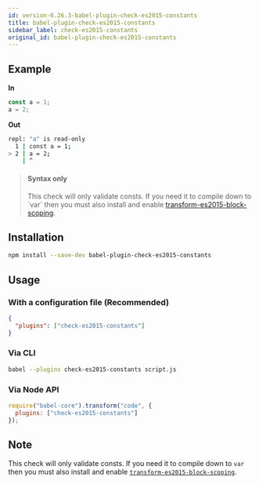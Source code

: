 ```yaml
---
id: version-6.26.3-babel-plugin-check-es2015-constants
title: babel-plugin-check-es2015-constants
sidebar_label: check-es2015-constants
original_id: babel-plugin-check-es2015-constants
---
```


## Example

**In**

```js
const a = 1;
a = 2;
```

**Out**

```bash
repl: "a" is read-only
  1 | const a = 1;
> 2 | a = 2;
    | ^
```

> #### Syntax only
> 
> This check will only validate consts. If you need it to compile down to \`var\` then you must also install and enable [transform-es2015-block-scoping](babeljs.io/docs/en/babel-plugin-transform-es2015-block-scoping).

## Installation

```sh
npm install --save-dev babel-plugin-check-es2015-constants
```

## Usage

### With a configuration file (Recommended)

```json
{
  "plugins": ["check-es2015-constants"]
}
```

### Via CLI

```sh
babel --plugins check-es2015-constants script.js
```

### Via Node API

```javascript
require("babel-core").transform("code", {
  plugins: ["check-es2015-constants"]
});
```

## Note

This check will only validate consts. If you need it to compile down to `var` then you must also install and enable [`transform-es2015-block-scoping`](https://babeljs.io/docs/en/babel-plugin-transform-es2015-block-scoping/).

